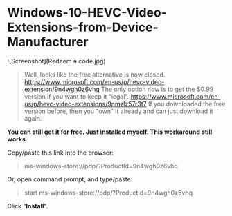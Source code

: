 # Windows-10-HEVC-Video-Extensions-from-Device-Manufacturer

![Screenshot](Redeem a code.jpg)

> Well, looks like the free alternative is now closed.
> https://www.microsoft.com/en-us/p/hevc-video-extension/9n4wgh0z6vhq
> The only option now is to get the $0.99 version if you want to keep it "legal".
> https://www.microsoft.com/en-us/p/hevc-video-extensions/9nmzlz57r3t7
> If you downloaded the free version before, then you "own" it already and can just download it again.


**You can still get it for free. Just installed myself. This workaround still works.**


Copy/paste this link into the browser:

> ms-windows-store://pdp/?ProductId=9n4wgh0z6vhq

Or, open command prompt, and type/paste:

> start ms-windows-store://pdp/?ProductId=9n4wgh0z6vhq

Click "**Install**".

